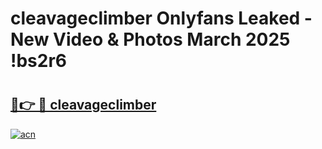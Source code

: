 # cleavageclimber Onlyfans Leaked - New Video & Photos March 2025 !bs2r6

# <h2><a href="https://11d4zz.iuczelnia.edu.pl?title=cleavageclimber&ref=bs2r6">🔗👉 🔴 cleavageclimber</a></h2>

[![acn](https://github.com/user-attachments/assets/0f9c940e-d8b0-45ae-aac7-cd30a18b3e1c)](https://11d4zz.iuczelnia.edu.pl?title=cleavageclimber&ref=bs2r6)

